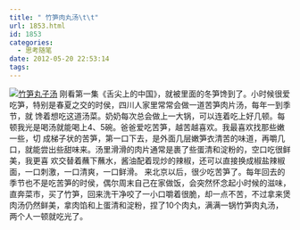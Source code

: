```yaml
---
title: " 竹笋肉丸汤\t\t"
url: 1853.html
id: 1853
categories:
  - 思考随笔
date: 2012-05-20 22:53:14
tags:
---
```


[![](../../../images/2012/05/IMG_9922-2012-05-19-18-46-39-1.jpg "竹笋丸子汤")](../../../images/2012/05/IMG_9922-2012-05-19-18-46-39-1.jpg) 刚看第一集《舌尖上的中国》，就被里面的冬笋馋到了。小时候很爱吃笋，特别是春夏之交的时侯，四川人家里常常会做一道苦笋肉片汤，每年一到季节，就 馋着想吃这道汤菜。奶奶每次总会做上一大锅，可以连着吃上好几顿。每顿我光是喝汤就能喝上4、5碗。爸爸爱吃苦笋，越苦越喜欢。我最喜欢找那些嫩一些，切 成梯子状的苦笋，第一口下去，是外面几层嫩笋衣清苦的味道，再嚼几口，就能尝出些甜味来。汤里滑滑的肉片通常是裹了些蛋清和淀粉的，空口吃很鲜美，我更喜 欢交替着蘸下蘸水，酱油配着现炒的辣椒，还可以直接换成椒盐辣椒面，一口刺激，一口清爽，一口鲜滑。 来北京以后，很少吃苦笋了。每年回去的 季节也不是吃苦笋的时侯，偶尔周末自己在家做饭，会突然怀念起小时候的滋味，直奔菜市，买了竹笋，回来洗干净咬了一小口嚼着很脆，却一点不苦，不过拿来煲 肉汤仍然鲜美，拿肉馅和上蛋清和淀粉，捏了10个肉丸，满满一锅竹笋肉丸汤，两个人一顿就吃光了。